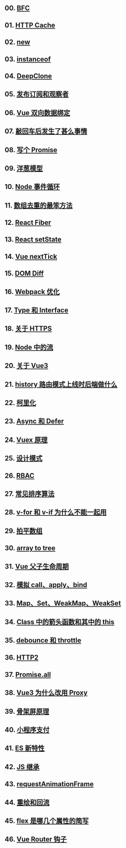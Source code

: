 ## 00. [BFC](./resource/00/README.md)

## 01. [HTTP Cache](./resource/01/README.md)

## 02. [new](./resource/02/README.md)

## 03. [instanceof](./resource/03/README.md)

## 04. [DeepClone](./resource/04/README.md)

## 05. [发布订阅和观察者](./resource/05/README.md)

## 06. [Vue 双向数据绑定](./resource/06/README.md)

## 07. [敲回车后发生了甚么事情](./resource/07/README.md)

## 08. [写个 Promise](./resource/08/README.md)

## 09. [洋葱模型](./resource/09/README.md)

## 10. [Node 事件循环](./resource/10/README.md)

## 11. [数组去重的最笨方法](./resource/11/README.md)

## 12. [React Fiber](./resource/12/README.md)

## 13. [React setState](./resource/13/README.md)

## 14. [Vue nextTick](./resource/14/README.md)

## 15. [DOM Diff](./resource/15/README.md)

## 16. [Webpack 优化](./resource/16/README.md)

## 17. [Type 和 Interface](./resource/17/README.md)

## 18. [关于 HTTPS](./resource/18/README.md)

## 19. [Node 中的流](./resource/19/README.md)

## 20. [关于 Vue3](./resource/20/README.md)

## 21. [history 路由模式上线时后端做什么](./resource/21/README.md)

## 22. [柯里化](./resource/22/README.md)

## 23. [Async 和 Defer](./resource/23/README.md)

## 24. [Vuex 原理](./resource/24/README.md)

## 25. [设计模式](./resource/25/README.md)

## 26. [RBAC](./resource/26/README.md)

## 27. [常见排序算法](./resource/27/README.md)

## 28. [v-for 和 v-if 为什么不能一起用](./resource/28/README.md)

## 29. [拍平数组](./resource/29/README.md)

## 30. [array to tree](./resource/30/README.md)

## 31. [Vue 父子生命周期](./resource/31/README.md)

## 32. [模拟 call、apply、bind](./resource/32/README.md)

## 33. [Map、Set、WeakMap、WeakSet](./resource/33/README.md)

## 34. [Class 中的箭头函数和其中的 this](./resource/34/README.md)

## 35. [debounce 和 throttle](./resource/35/README.md)

## 36. [HTTP2](./resource/36/README.md)

## 37. [Promise.all](./resource/37/README.md)

## 38. [Vue3 为什么改用 Proxy](./resource/38/README.md)

## 39. [骨架屏原理](./resource/39/README.md)

## 40. [小程序支付](./resource/40/README.md)

## 41. [ES 新特性](./resource/41/README.md)

## 42. [JS 继承](./resource/42/README.md)

## 43. [requestAnimationFrame](./resource/43/README.md)

## 44. [重绘和回流](./resource/44/README.md)

## 45. [flex 是哪几个属性的简写](./resource/45/README.md)

## 46. [Vue Router 钩子](./resource/46/README.md)



